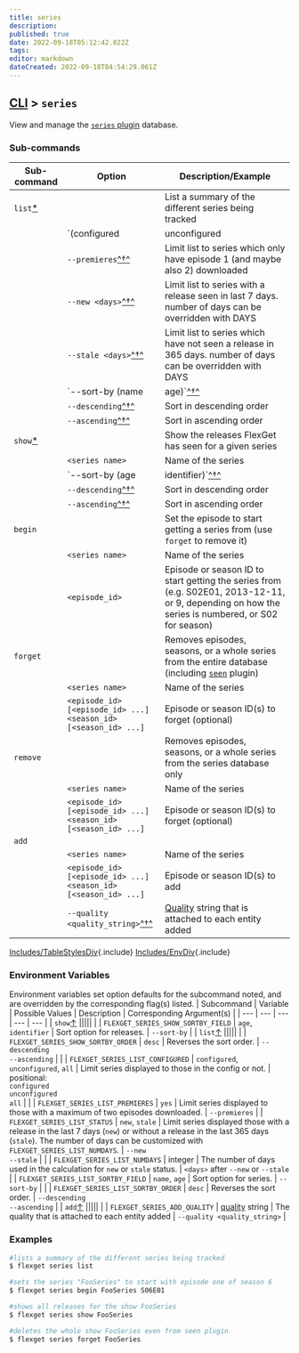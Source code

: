 ```yaml
---
title: series
description: 
published: true
date: 2022-09-18T05:12:42.022Z
tags: 
editor: markdown
dateCreated: 2022-09-18T04:54:29.061Z
---
```


## [CLI](/CLI) > `series`
View and manage the [`series` plugin](/Plugins/series) database.

### Sub-commands
| Sub-command                                                           | Option | Description/Example|
|-----------------------------------------------------------------------| --- | --- |
| `list`<a name="subcommand-list"></a>[*](#TableStylesDiv)            || List a summary of the different series being tracked |
|| `(configured                                                          |unconfigured|all)`[^†^](#EnvDiv) | Limit list to series that are currently in the config or not (default: configured)
|| `--premieres`[^†^](#EnvDiv)                                  | Limit list to series which only have episode 1 (and maybe also 2) downloaded |
|| `--new <days>`[^†^](#EnvDiv)                                 | Limit list to series with a release seen in last 7 days. number of days can be overridden with DAYS |
|| `--stale <days>`[^†^](#EnvDiv)                               | Limit list to series which have not seen a release in 365 days. number of days can be overridden with DAYS |
|| `--sort-by (name                                                      |age)`[^†^](#EnvDiv) | Choose list sort attribute
|| `--descending`[^†^](#EnvDiv)                                 | Sort in descending order |
|| `--ascending`[^†^](#EnvDiv)                                  | Sort in ascending order |
| `show`<a name="subcommand-show"></a>[*](#TableStylesDiv) || Show the releases FlexGet has seen for a given series | 
|| `<series name>`                                                       | Name of the series
|| `--sort-by (age                                                       |identifier)`[^†^](#EnvDiv) | Choose list sort attribute |
|| `--descending`[^†^](#EnvDiv)                                 | Sort in descending order |
|| `--ascending`[^†^](#EnvDiv)                                  | Sort in ascending order |
| `begin`                                                               || Set the episode to start getting a series from (use `forget` to remove it) |
|| `<series name>`                                                       | Name of the series |
|| `<episode_id>`                                                        | Episode or season ID to start getting the series from (e.g. S02E01, 2013-12-11, or 9, depending on how the series is numbered, or S02 for season)|
| `forget`                                                              || Removes episodes, seasons, or a whole series from the entire database (including [`seen`](/Plugins/seen) plugin) |
|| `<series name>`                                                       | Name of the series |
|| `<episode_id> [<episode_id> ...]`<br>`<season_id> [<season_id> ...]`  | Episode or season ID(s) to forget (optional)
| `remove`                                                              || Removes episodes, seasons, or a whole series from the series database only |
|| `<series name>`                                                       | Name of the series |
|| `<episode_id> [<episode_id> ...]`<br>`<season_id> [<season_id> ...]`  | Episode or season ID(s) to forget (optional)||
| `add`<a name="subcommand-add"></a>                                    |||
|| `<series name>`                                                       | Name of the series |
|| `<episode_id> [<episode_id> ...]`<br>`<season_id> [<season_id> ...]`  | Episode or season ID(s)  to add
|| `--quality <quality_string>`[^†^](#EnvDiv)                   | [Quality](/Plugins/quality#qualities) string that is attached to each entity added
[Includes/TableStylesDiv](/Includes/TableStylesDiv){.include}
[Includes/EnvDiv](/Includes/EnvDiv){.include}


### Environment Variables
Environment variables set option defaults for the subcommand noted, and are overridden by the corresponding flag(s) listed.
| Subcommand | Variable | Possible Values | Description | Corresponding Argument(s) |
| --- | --- | --- | --- | --- |
| `show`[&uarr;](#subcommand-show) |||||
| | `FLEXGET_SERIES_SHOW_SORTBY_FIELD` | `age`, `identifier` | Sort option for releases. | `--sort-by` |
| `list`[&uarr;](#subcommand-list) |||||
| | `FLEXGET_SERIES_SHOW_SORTBY_ORDER` | `desc` | Reverses the sort order. | `--descending`<br>`--ascending` |
| | `FLEXGET_SERIES_LIST_CONFIGURED` | `configured`, `unconfigured`, `all` | Limit series displayed to those in the config or not. | positional:<br>`configured`<br>`unconfigured`<br>`all` |
| | `FLEXGET_SERIES_LIST_PREMIERES` | `yes` | Limit series displayed to those with a maximum of two episodes downloaded. | `--premieres`
| | `FLEXGET_SERIES_LIST_STATUS` | `new`, `stale` | Limit series displayed those with a release in the last 7 days (`new`) or without a release in the last 365 days (`stale`). The number of days can be customized with `FLEXGET_SERIES_LIST_NUMDAYS`. | `--new`<br>`--stale` |
| | `FLEXGET_SERIES_LIST_NUMDAYS` | integer | The number of days used in the calculation for `new` or `stale` status. | `<days>` after `--new` or `--stale`
| | `FLEXGET_SERIES_LIST_SORTBY_FIELD` | `name`, `age` | Sort option for series. | `--sort-by` |
| | `FLEXGET_SERIES_LIST_SORTBY_ORDER` | `desc` | Reverses the sort order. | `--descending`<br>`--ascending` |
| `add`[&uarr;](#subcommand-add) |||||
| | `FLEXGET_SERIES_ADD_QUALITY` | [quality](/Plugins/quality#qualities) string | The quality that is attached to each entity added | `--quality <quality_string>` |


### Examples
```bash
#lists a summary of the different series being tracked
$ flexget series list

#sets the series "FooSeries" to start with episode one of season 6
$ flexget series begin FooSeries S06E01

#shows all releases for the show FooSeries
$ flexget series show FooSeries

#deletes the whole show FooSeries even from seen plugin
$ flexget series forget FooSeries
```